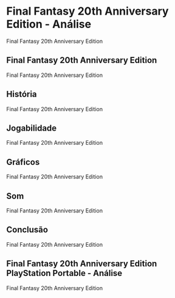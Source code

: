 ---
---

# Final Fantasy 20th Anniversary Edition - Análise

Final Fantasy 20th Anniversary Edition

## Final Fantasy 20th Anniversary Edition

Final Fantasy 20th Anniversary Edition

## História

Final Fantasy 20th Anniversary Edition

## Jogabilidade

Final Fantasy 20th Anniversary Edition

## Gráficos

Final Fantasy 20th Anniversary Edition

## Som

Final Fantasy 20th Anniversary Edition

## Conclusão

Final Fantasy 20th Anniversary Edition

## Final Fantasy 20th Anniversary Edition PlayStation Portable - Análise

Final Fantasy 20th Anniversary Edition
